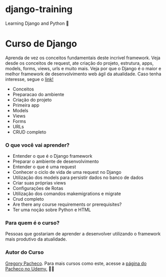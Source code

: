 # django-training
Learning Django and Python 🐍

# Curso de Django
Aprenda de vez os conceitos fundamentais deste incrível framework. Veja desde os conceitos de request, ate criação do projeto, estrutura, apps, models, forms, views, urls e muito mais. Veja por que o Django é o maior e melhor framework de desenvolvimento web ágil da atualidade. Caso tenha interesse, segue o [link!](https://www.udemy.com/course/django-20-aprendendo-os-conceitos-fundamentais/)

* Conceitos
* Preparacao do ambiente
* Criação do projeto
* Primeira app
* Models
* Views
* Forms
* URLs
* CRUD completo

### O que você vai aprender?
* Entender o que é o Django framework
* Preparar o ambiente de desenvolvimento
* Entender o que é uma request
* Conhecer o ciclo de vida de uma request no Django
* Utilização dos models para persistir dados no banco de dados
* Criar suas próprias views
* Configurações de Rotas
* Utilização dos comandos makemigrations e migrate
* Crud completo
* Are there any course requirements or prerequisites?
* Ter uma noção sobre Python e HTML

### Para quem é o curso?
Pessoas que gostariam de aprender a desenvolver utilizando o framework mais produtivo da atualidade.

### Autor do Curso

[Gregory Pacheco](https://www.linkedin.com/in/pachecogregory/). Para mais cursos como este, acesse a [página do Pacheco no Udemy.](https://www.udemy.com/user/gpzimpacheco/) 🙏🏻
